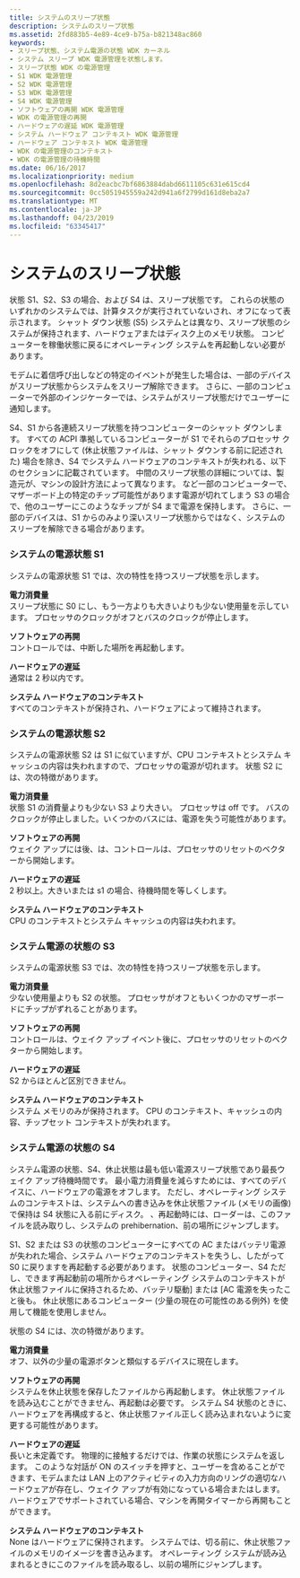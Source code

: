 ```yaml
---
title: システムのスリープ状態
description: システムのスリープ状態
ms.assetid: 2fd883b5-4e89-4ce9-b75a-b821348ac860
keywords:
- スリープ状態、システム電源の状態 WDK カーネル
- システム スリープ WDK 電源管理を状態します。
- スリープ状態 WDK の電源管理
- S1 WDK 電源管理
- S2 WDK 電源管理
- S3 WDK 電源管理
- S4 WDK 電源管理
- ソフトウェアの再開 WDK 電源管理
- WDK の電源管理の再開
- ハードウェアの遅延 WDK 電源管理
- システム ハードウェア コンテキスト WDK 電源管理
- ハードウェア コンテキスト WDK 電源管理
- WDK の電源管理のコンテキスト
- WDK の電源管理の待機時間
ms.date: 06/16/2017
ms.localizationpriority: medium
ms.openlocfilehash: 8d2eacbc7bf6863884dabd6611105c631e615cd4
ms.sourcegitcommit: 0cc5051945559a242d941a6f2799d161d8eba2a7
ms.translationtype: MT
ms.contentlocale: ja-JP
ms.lasthandoff: 04/23/2019
ms.locfileid: "63345417"
---
```

# <a name="system-sleeping-states"></a>システムのスリープ状態





状態 S1、S2、S3 の場合、および S4 は、スリープ状態です。 これらの状態のいずれかのシステムでは、計算タスクが実行されていないされ、オフになって表示されます。 シャット ダウン状態 (S5) システムとは異なり、スリープ状態のシステムが保持されます、ハードウェアまたはディスク上のメモリ状態。 コンピューターを稼働状態に戻るにオペレーティング システムを再起動しない必要があります。

モデムに着信呼び出しなどの特定のイベントが発生した場合は、一部のデバイスがスリープ状態からシステムをスリープ解除できます。 さらに、一部のコンピューターで外部のインジケーターでは、システムがスリープ状態だけでユーザーに通知します。

S4、S1 から各連続スリープ状態を持つコンピューターのシャット ダウンします。 すべての ACPI 準拠しているコンピューターが S1 でそれらのプロセッサ クロックをオフにして (休止状態ファイルは、シャット ダウンする前に記述された) 場合を除き、S4 でシステム ハードウェアのコンテキストが失われる、以下のセクションに記載されています。 中間のスリープ状態の詳細については、製造元が、マシンの設計方法によって異なります。 など一部のコンピューターで、マザーボード上の特定のチップ可能性があります電源が切れてしまう S3 の場合で、他のユーザーにこのようなチップが S4 まで電源を保持します。 さらに、一部のデバイスは、S1 からのみより深いスリープ状態からではなく、システムのスリープを解除できる場合があります。

### <a name="system-power-state-s1"></a>システムの電源状態 S1

システムの電源状態 S1 では、次の特性を持つスリープ状態を示します。

<a href="" id="power-consumption"></a>**電力消費量**  
スリープ状態に S0 にし、もう一方よりも大きいよりも少ない使用量を示しています。 プロセッサのクロックがオフとバスのクロックが停止します。

<a href="" id="software-resumption"></a>**ソフトウェアの再開**  
コントロールでは、中断した場所を再起動します。

<a href="" id="hardware-latency"></a>**ハードウェアの遅延**  
通常は 2 秒以内です。

<a href="" id="system-hardware-context"></a>**システム ハードウェアのコンテキスト**  
すべてのコンテキストが保持され、ハードウェアによって維持されます。

### <a name="system-power-state-s2"></a>システムの電源状態 S2

システムの電源状態 S2 は S1 に似ていますが、CPU コンテキストとシステム キャッシュの内容は失われますので、プロセッサの電源が切れます。 状態 S2 には、次の特徴があります。

<a href="" id="power-consumption"></a>**電力消費量**  
状態 S1 の消費量よりも少ない S3 より大きい。 プロセッサは off です。 バスのクロックが停止しました。いくつかのバスには、電源を失う可能性があります。

<a href="" id="software-resumption"></a>**ソフトウェアの再開**  
ウェイク アップには後、は、コントロールは、プロセッサのリセットのベクターから開始します。

<a href="" id="hardware-latency"></a>**ハードウェアの遅延**  
2 秒以上。大きいまたは s1 の場合、待機時間を等しくします。

<a href="" id="system-hardware-context"></a>**システム ハードウェアのコンテキスト**  
CPU のコンテキストとシステム キャッシュの内容は失われます。

### <a name="system-power-state-s3"></a>システム電源の状態の S3

システムの電源状態 S3 では、次の特性を持つスリープ状態を示します。

<a href="" id="power-consumption"></a>**電力消費量**  
少ない使用量よりも S2 の状態。 プロセッサがオフともいくつかのマザーボードにチップがずれることがあります。

<a href="" id="software-resumption"></a>**ソフトウェアの再開**  
コントロールは、ウェイク アップ イベント後に、プロセッサのリセットのベクターから開始します。

<a href="" id="hardware-latency"></a>**ハードウェアの遅延**  
S2 からほとんど区別できません。

<a href="" id="system-hardware-context"></a>**システム ハードウェアのコンテキスト**  
システム メモリのみが保持されます。 CPU のコンテキスト、キャッシュの内容、チップセット コンテキストが失われます。

### <a name="system-power-state-s4"></a>システム電源の状態の S4

システム電源の状態、S4、休止状態は最も低い電源スリープ状態であり最長ウェイク アップ待機時間です。 最小電力消費量を減らすためには、すべてのデバイスに、ハードウェアの電源をオフします。 ただし、オペレーティング システムのコンテキストは、システムへの書き込みを休止状態ファイル (メモリの画像) で保持は S4 状態に入る前にディスク。 、再起動時には、ローダーは、このファイルを読み取りし、システムの prehibernation、前の場所にジャンプします。

S1、S2 または S3 の状態のコンピューターにすべての AC またはバッテリ電源が失われた場合、システム ハードウェアのコンテキストを失うし、したがって S0 に戻りますを再起動する必要があります。 状態のコンピューター、S4 ただし、できます再起動前の場所からオペレーティング システムのコンテキストが休止状態ファイルに保持されるため、バッテリ駆動] または [AC 電源を失ったこと後も。 休止状態にあるコンピューター (少量の現在の可能性のある例外) を使用して機能を使用しません。

状態の S4 には、次の特徴があります。

<a href="" id="power-consumption"></a>**電力消費量**  
オフ、以外の少量の電源ボタンと類似するデバイスに現在します。

<a href="" id="software-resumption"></a>**ソフトウェアの再開**  
システムを休止状態を保存したファイルから再起動します。 休止状態ファイルを読み込むことができません、再起動は必要です。 システム S4 状態のときに、ハードウェアを再構成すると、休止状態ファイル正しく読み込まれないように変更する可能性があります。

<a href="" id="hardware-latency"></a>**ハードウェアの遅延**  
長いと未定義です。 物理的に接触するだけでは、作業の状態にシステムを返します。 このような対話が ON のスイッチを押すと、ユーザーを含めることができます、モデムまたは LAN 上のアクティビティの入力方向のリングの適切なハードウェアが存在し、ウェイク アップが有効になっている場合またはします。 ハードウェアでサポートされている場合、マシンを再開タイマーから再開もことができます。

<a href="" id="system-hardware-context"></a>**システム ハードウェアのコンテキスト**  
None はハードウェアに保持されます。 システムでは、切る前に、休止状態ファイルのメモリのイメージを書き込みます。 オペレーティング システムが読み込まれるときにこのファイルを読み取るし、以前の場所にジャンプします。

 

 




